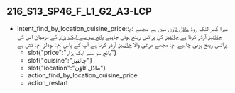 ## 216_S13_SP46_F_L1_G2_A3-LCP
* intent_find_by_location_cuisine_price:میرا گھر لنک روڈ [ماڈل ٹاؤن](location) میں ہے مجھے :م: [چائنیز](cuisine) آرڈر کرنا ہے [چائنیز](cuisine) کی پرائس رینج ہونی چاہیے [پانچ سو سے ایک ہزار](price) کے درمیان اس کی پرائس رینج ہونی چاہیے :م: مجھے  مرغی والا [چائنیز](cuisine) آرڈر کرنا ہے آپ کے پاس :م: نوڈلز :م: ڈش ہے
	- slot{"price":"پانچ سو سے ایک ہزار"}
	- slot{"cuisine":"چائنیز"}
	- slot{"location":"ماڈل ٹاؤن"}
	- action_find_by_location_cuisine_price
	- action_restart
